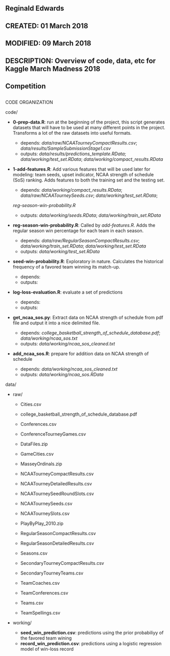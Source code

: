 ## Reginald Edwards
## CREATED: 01 March 2018
## MODIFIED: 09 March 2018
## DESCRIPTION: Overview of code, data, etc for Kaggle March Madness 2018 
## Competition
## 

CODE ORGANIZATION

code/

- **0-prep-data.R**: run at the beginning of the project, this script generates 
datasets that will have to be used at many different points in the project. 
Transforms a lot of the raw datasets into useful formats.
    - depends: *data/raw/NCAATourneyCompactResults.csv*;
    *data/results/SampleSubmissionStage1.csv*
    - outputs: *data/results/predictions_template.RData*;
      *data/working/test_set.RData*;
      *data/working/compact_results.RData*

- **1-add-features.R**: Add various features that will be used later for modeling: team seeds, upset indicator, NCAA strength of schedule (SoS) ranking. Adds features to both the training set and the testing set.
    - depends: *data/working/compact_results.RData*; *data/raw/NCAATourneySeeds.csv*; *data/working/test_set.RData*;
    
    *reg-season-win-probability.R*
    - outputs: *data/working/seeds.RData*; *data/working/train_set.RData*

- **reg-season-win-probability.R**: Called by *add-features.R*. Adds the regular season win percentage for each team in each season.
    - depends: *data/raw/RegularSeasonCompactResults.csv*; *data/working/train_set.RData*; *data/working/test_set.RData*
    - outputs: *data/working/test_set.RData*

- **seed-win-probability.R**: Exploratory in nature. Calculates the historical 
frequency of a favored team winning its match-up.
    - depends:
    - outputs:

- **log-loss-evaluation.R**: evaluate a set of predictions
    - depends:
    - outputs:

- **get_ncaa_sos.py**: Extract data on NCAA strength of schedule from pdf file and output it into a nice delimited file.
    - depends: *college_basketball_strength_of_schedule_database.pdf*; 
    *data/working/ncaa_sos.txt*
    - outputs: *data/working/ncaa_sos_cleaned.txt*

- **add_ncaa_sos.R**: prepare for addition data on NCAA strength of schedule
    - depends: *data/working/ncaa_sos_cleaned.txt*
    - outputs: *data/working/ncaa_sos.RData*

data/

- raw/

  - Cities.csv
  
  - college_basketball_strength_of_schedule_database.pdf
  
  - Conferences.csv
  
  - ConferenceTourneyGames.csv
  
  - DataFiles.zip
  - GameCities.csv
  - MasseyOrdinals.zip
  - NCAATourneyCompactResults.csv
  - NCAATourneyDetailedResults.csv
  - NCAATourneySeedRoundSlots.csv
  - NCAATourneySeeds.csv
  - NCAATourneySlots.csv
  - PlayByPlay_2010.zip
  - RegularSeasonCompactResults.csv
  - RegularSeasonDetailedResults.csv
  - Seasons.csv
  - SecondaryTourneyCompactResults.csv
  - SecondaryTourneyTeams.csv
  - TeamCoaches.csv
  - TeamConferences.csv
  - Teams.csv
  - TeamSpellings.csv
- working/
	- **seed_win_prediction.csv**: predictions using the prior probabiliyy of the favored team wining
	- **record_win_prediction.csv**: predictions using a logistic regression model of win-loss record